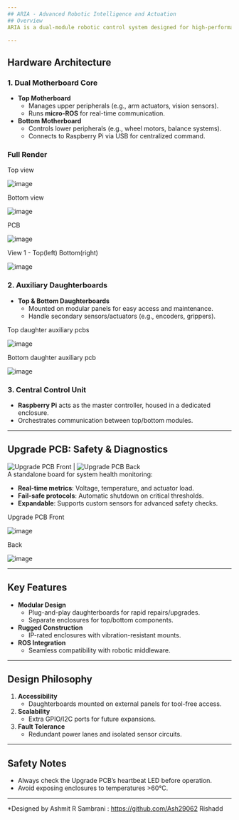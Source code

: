 ```yaml
---
## ARIA - Advanced Robotic Intelligence and Actuation
## Overview  
ARIA is a dual-module robotic control system designed for high-performance basketball-playing robots. It features a **top-bottom motherboard architecture** with auxiliary daughterboards, a Raspberry Pi master controller, and an independent safety monitoring PCB. Built for ruggedness and modularity, this system ensures precise actuation and real-time diagnostics.

---
```


##   Hardware Architecture  
### 1. **Dual Motherboard Core**  
   - **Top Motherboard**  
     - Manages upper peripherals (e.g., arm actuators, vision sensors).  
     - Runs **micro-ROS** for real-time communication.  
   - **Bottom Motherboard**  
     - Controls lower peripherals (e.g., wheel motors, balance systems).  
     - Connects to Raspberry Pi via USB for centralized command.  

### Full Render 
Top view

![image](https://github.com/user-attachments/assets/f76e31a3-b5dd-4ede-9075-b7fcd2ea3189)



Bottom view

![image](https://github.com/user-attachments/assets/96c68099-ce3e-4a96-8102-f584d76d52f2)



PCB

![image](https://github.com/user-attachments/assets/f1637df8-3a7b-43f0-b00a-e247ec9821e8)



View 1 -              Top(left)                                                               Bottom(right)

![image](https://github.com/user-attachments/assets/7c566b52-dd3a-498e-8748-81b45d8636a5)


### 2. **Auxiliary Daughterboards**  
   - **Top & Bottom Daughterboards**  
     - Mounted on modular panels for easy access and maintenance.  
     - Handle secondary sensors/actuators (e.g., encoders, grippers).  

Top daughter auxiliary pcbs

![image](https://github.com/user-attachments/assets/453e9d1f-de1a-4562-9032-02dd31a6b907)

Bottom daughter auxiliary pcb

![image](https://github.com/user-attachments/assets/8616887c-10ff-4c1b-8f4c-c592323e1c72)


### 3. **Central Control Unit**  
   - **Raspberry Pi** acts as the master controller, housed in a dedicated enclosure.  
   - Orchestrates communication between top/bottom modules.  

---

##  Upgrade PCB: Safety & Diagnostics  
![Upgrade PCB Front](link-to-image) | ![Upgrade PCB Back](link-to-image)  
A standalone board for system health monitoring:  
- **Real-time metrics**: Voltage, temperature, and actuator load.  
- **Fail-safe protocols**: Automatic shutdown on critical thresholds.  
- **Expandable**: Supports custom sensors for advanced safety checks.  

Upgrade PCB
 Front

![image](https://github.com/user-attachments/assets/b25d8c05-5737-4cd0-a6dc-2cbc278acd9e)


Back

![image](https://github.com/user-attachments/assets/3930da48-36c7-475f-9e82-3ce5ff099bcb)


---

##  Key Features  
- **Modular Design**  
  - Plug-and-play daughterboards for rapid repairs/upgrades.  
  - Separate enclosures for top/bottom components.  
- **Rugged Construction**  
  - IP-rated enclosures with vibration-resistant mounts.  
- **ROS Integration**  
  - Seamless compatibility with robotic middleware.  

---

##  Design Philosophy  
1. **Accessibility**  
   - Daughterboards mounted on external panels for tool-free access.  
2. **Scalability**  
   - Extra GPIO/I2C ports for future expansions.  
3. **Fault Tolerance**  
   - Redundant power lanes and isolated sensor circuits.  

---

##  Safety Notes  
- Always check the Upgrade PCB’s heartbeat LED before operation.  
- Avoid exposing enclosures to temperatures >60°C.  

---

*Designed by 
Ashmit R Sambrani : https://github.com/Ash29062
Rishadd

